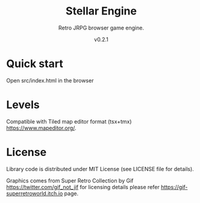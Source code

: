 <h1 align="center">
Stellar Engine
</h1>
<p align="center">
Retro JRPG browser game engine.
</p>
<p align="center">
v0.2.1
</p>

# Quick start
Open src/index.html in the browser

# Levels
Compatible with Tiled map editor format (tsx+tmx) https://www.mapeditor.org/.

# License
Library code is distributed under MIT License (see LICENSE file for details).

Graphics comes from Super Retro Collection by Gif https://twitter.com/gif_not_jif for licensing details please refer https://gif-superretroworld.itch.io page.
